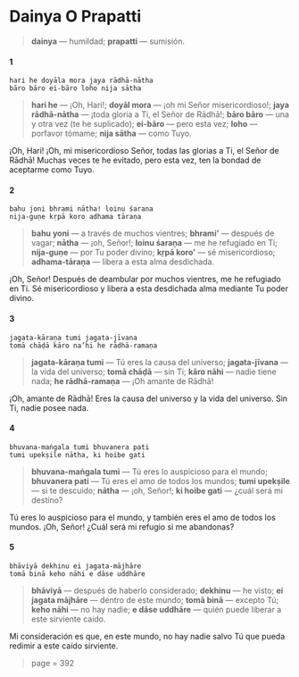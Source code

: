 # Dainya O Prapatti

> **dainya** — humildad; **prapatti** — sumisión.

#### 1

    hari he doyāla mora jaya rādhā-nātha
    bāro bāro ei-bāro loho nija sātha

> **hari he** — ¡Oh, Hari!; **doyāl mora** — ¡oh mi Señor misericordioso!; **jaya rādhā-nātha** — ¡toda gloria a Ti, el Señor de Rādhā!; **bāro bāro** — una y otra vez (te he suplicado); **ei-bāro** — pero esta vez; **loho** — porfavor tómame; **nija sātha** — como Tuyo.

¡Oh, Hari! ¡Oh, mi misericordioso Señor, todas las glorias a Ti, el Señor de Rādhā! Muchas veces te he evitado, pero esta vez, ten la bondad de aceptarme como Tuyo.

#### 2

    bahu joni bhrami nātha! loinu śarana
    nija-guṇe kṛpā koro adhama tāraṇa

> **bahu yoni** — a través de muchos vientres; **bhrami’** — después de vagar; **nātha** — ¡oh, Señor!; **loinu śaraṇa** — me he refugiado en Ti; **nija-guṇe** — por Tu poder divino; **kṛpā koro’** — sé misericordioso; **adhama-tāraṇa** — libera a esta alma desdichada.

¡Oh, Señor! Después de deambular por muchos vientres, me he refugiado en Ti. Sé misericordioso y libera a esta desdichada alma mediante Tu poder divino.

#### 3

    jagata-kāraṇa tumi jagata-jīvana
    tomā chāḍā kāro na’hi he rādhā-ramaṇa

> **jagata-kāraṇa tumi** — Tú eres la causa del universo; **jagata-jīvana** — la vida del universo; **tomā chāḍā** — sin Ti; **kāro nāhi** — nadie tiene nada; **he rādhā-ramaṇa** — ¡Oh amante de Rādhā!

¡Oh, amante de Rādhā! Eres la causa del universo y la vida del universo. Sin Ti, nadie posee nada.

#### 4

    bhuvana-maṅgala tumi bhuvanera pati
    tumi upekṣile nātha, ki hoibe gati

> **bhuvana-maṅgala tumi** — Tú eres lo auspicioso para el mundo; **bhuvanera pati** — Tú eres el amo de todos los mundos; **tumi upekṣile** — si te descuido; **nātha** — ¡oh, Señor!; **ki hoibe gati** — ¿cuál será mi destino?

Tú eres lo auspicioso para el mundo, y también eres el amo de todos los mundos. ¡Oh, Señor! ¿Cuál será mi refugio si me abandonas?

#### 5

    bhāviyā dekhinu ei jagata-mājhāre
    tomā binā keho nāhi e dāse uddhāre

> **bhāviyā** — después de haberlo considerado; **dekhinu** — he visto; **ei jagata mājhāre** — dentro de este mundo; **tomā binā** — excepto Tú; **keho nāhi** — no hay nadie; **e dāse uddhāre** — quién puede liberar a este sirviente caído.

Mi consideración es que, en este mundo, no hay nadie salvo Tú que pueda redimir a este caído sirviente.


> page = 392

